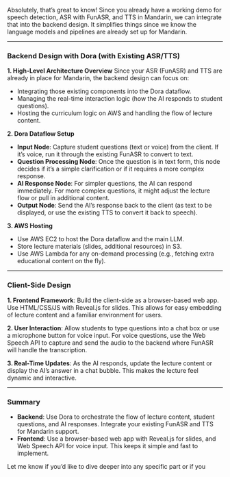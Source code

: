 Absolutely, that’s great to know! Since you already have a working demo for speech detection, ASR with FunASR, and TTS in Mandarin, we can integrate that into the backend design. It simplifies things since we know the language models and pipelines are already set up for Mandarin.

---

### Backend Design with Dora (with Existing ASR/TTS)

**1. High-Level Architecture Overview**
Since your ASR (FunASR) and TTS are already in place for Mandarin, the backend design can focus on:

* Integrating those existing components into the Dora dataflow.
* Managing the real-time interaction logic (how the AI responds to student questions).
* Hosting the curriculum logic on AWS and handling the flow of lecture content.

**2. Dora Dataflow Setup**

* **Input Node**: Capture student questions (text or voice) from the client. If it’s voice, run it through the existing FunASR to convert to text.
* **Question Processing Node**: Once the question is in text form, this node decides if it’s a simple clarification or if it requires a more complex response.
* **AI Response Node**: For simpler questions, the AI can respond immediately. For more complex questions, it might adjust the lecture flow or pull in additional content.
* **Output Node**: Send the AI’s response back to the client (as text to be displayed, or use the existing TTS to convert it back to speech).

**3. AWS Hosting**

* Use AWS EC2 to host the Dora dataflow and the main LLM.
* Store lecture materials (slides, additional resources) in S3.
* Use AWS Lambda for any on-demand processing (e.g., fetching extra educational content on the fly).

---

### Client-Side Design

**1. Frontend Framework**:
Build the client-side as a browser-based web app. Use HTML/CSS/JS with Reveal.js for slides. This allows for easy embedding of lecture content and a familiar environment for users.

**2. User Interaction**:
Allow students to type questions into a chat box or use a microphone button for voice input. For voice questions, use the Web Speech API to capture and send the audio to the backend where FunASR will handle the transcription.

**3. Real-Time Updates**:
As the AI responds, update the lecture content or display the AI’s answer in a chat bubble. This makes the lecture feel dynamic and interactive.

---

### Summary

* **Backend**: Use Dora to orchestrate the flow of lecture content, student questions, and AI responses. Integrate your existing FunASR and TTS for Mandarin support.
* **Frontend**: Use a browser-based web app with Reveal.js for slides, and Web Speech API for voice input. This keeps it simple and fast to implement.

Let me know if you’d like to dive deeper into any specific part or if you


